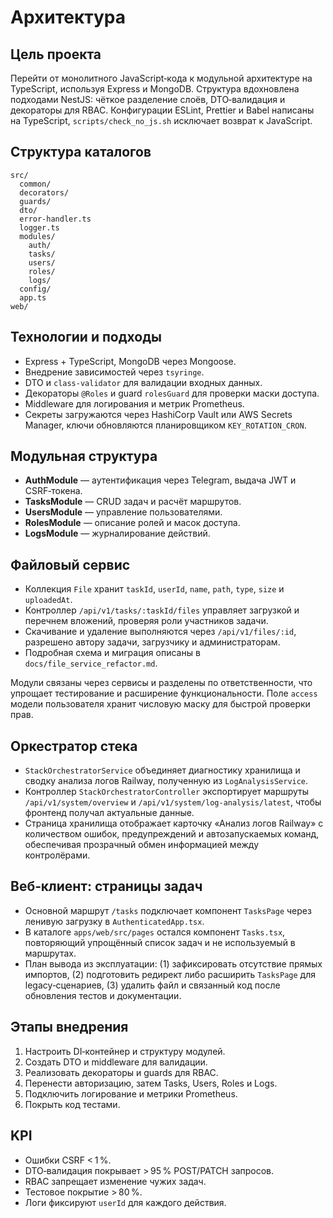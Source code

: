 <!-- Назначение файла: обзор архитектуры и модулей проекта (Auth, Tasks, Users, Roles, Logs). -->

# Архитектура

## Цель проекта

Перейти от монолитного JavaScript‑кода к модульной архитектуре на TypeScript,
используя Express и MongoDB. Структура вдохновлена подходами NestJS:
чёткое разделение слоёв, DTO‑валидация и декораторы для RBAC.
Конфигурации ESLint, Prettier и Babel написаны на TypeScript, `scripts/check_no_js.sh` исключает возврат к JavaScript.

## Структура каталогов

```
src/
  common/
  decorators/
  guards/
  dto/
  error-handler.ts
  logger.ts
  modules/
    auth/
    tasks/
    users/
    roles/
    logs/
  config/
  app.ts
web/
```

## Технологии и подходы

- Express + TypeScript, MongoDB через Mongoose.
- Внедрение зависимостей через `tsyringe`.
- DTO и `class-validator` для валидации входных данных.
- Декораторы `@Roles` и guard `rolesGuard` для проверки маски доступа.
- Middleware для логирования и метрик Prometheus.
- Секреты загружаются через HashiCorp Vault или AWS Secrets Manager,
  ключи обновляются планировщиком `KEY_ROTATION_CRON`.

## Модульная структура

- **AuthModule** — аутентификация через Telegram, выдача JWT и CSRF‑токена.
- **TasksModule** — CRUD задач и расчёт маршрутов.
- **UsersModule** — управление пользователями.
- **RolesModule** — описание ролей и масок доступа.
- **LogsModule** — журналирование действий.

## Файловый сервис

- Коллекция `File` хранит `taskId`, `userId`, `name`, `path`, `type`, `size` и `uploadedAt`.
- Контроллер `/api/v1/tasks/:taskId/files` управляет загрузкой и перечнем вложений, проверяя роли участников задачи.
- Скачивание и удаление выполняются через `/api/v1/files/:id`, разрешено автору задачи, загрузчику и администраторам.
- Подробная схема и миграция описаны в `docs/file_service_refactor.md`.

Модули связаны через сервисы и разделены по ответственности,
что упрощает тестирование и расширение функциональности.
Поле `access` модели пользователя хранит числовую маску для быстрой проверки прав.

## Оркестратор стека

- `StackOrchestratorService` объединяет диагностику хранилища и сводку анализа логов Railway, полученную из `LogAnalysisService`.
- Контроллер `StackOrchestratorController` экспортирует маршруты `/api/v1/system/overview` и `/api/v1/system/log-analysis/latest`, чтобы фронтенд получал актуальные данные.
- Страница хранилища отображает карточку «Анализ логов Railway» с количеством ошибок, предупреждений и автозапускаемых команд, обеспечивая прозрачный обмен информацией между контролёрами.

## Веб‑клиент: страницы задач

- Основной маршрут `/tasks` подключает компонент `TasksPage` через ленивую загрузку в `AuthenticatedApp.tsx`.
- В каталоге `apps/web/src/pages` остался компонент `Tasks.tsx`,
  повторяющий упрощённый список задач и не используемый в маршрутах.
- План вывода из эксплуатации: (1) зафиксировать отсутствие прямых импортов, (2) подготовить редирект либо расширить `TasksPage` для legacy‑сценариев, (3) удалить файл и связанный код после обновления тестов и документации.

## Этапы внедрения

1. Настроить DI‑контейнер и структуру модулей.
2. Создать DTO и middleware для валидации.
3. Реализовать декораторы и guards для RBAC.
4. Перенести авторизацию, затем Tasks, Users, Roles и Logs.
5. Подключить логирование и метрики Prometheus.
6. Покрыть код тестами.

## KPI

- Ошибки CSRF < 1 %.
- DTO‑валидация покрывает > 95 % POST/PATCH запросов.
- RBAC запрещает изменение чужих задач.
- Тестовое покрытие > 80 %.
- Логи фиксируют `userId` для каждого действия.
